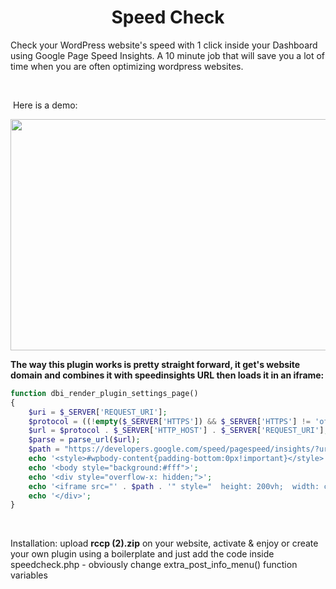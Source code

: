 
<!-- #######  YAY, I AM THE SOURCE EDITOR! #########-->
<h1 style="text-align: center;">Speed Check</h1>
<p>Check your WordPress website's speed with 1 click inside your Dashboard using Google Page Speed Insights. A 10 minute job that will save you a lot of time when you are often optimizing wordpress websites.</p>
<p>&nbsp;</p>
<p>&nbsp;Here is a demo:</p>
<p><a href="https://camo.githubusercontent.com/d91ccc41bbdafeebab59a00e7fdc97f42704d74c/68747470733a2f2f72617a76616e63696c696265616e752e636f6d2f64656d6f2e676966" target="_blank" rel="noopener noreferrer"><img src="https://camo.githubusercontent.com/d91ccc41bbdafeebab59a00e7fdc97f42704d74c/68747470733a2f2f72617a76616e63696c696265616e752e636f6d2f64656d6f2e676966" width="600" height="370" data-canonical-src="https://razvancilibeanu.com/demo.gif" /></a></p>
<p><strong>The way this plugin works is pretty straight forward, it get's website domain and combines it with speedinsights URL then loads it in an iframe:</strong></p>

```php
function dbi_render_plugin_settings_page()
{
    $uri = $_SERVER['REQUEST_URI'];
    $protocol = ((!empty($_SERVER['HTTPS']) && $_SERVER['HTTPS'] != 'off') || $_SERVER['SERVER_PORT'] == 443) ? "https://" : "http://";
    $url = $protocol . $_SERVER['HTTP_HOST'] . $_SERVER['REQUEST_URI'];
    $parse = parse_url($url);
    $path = "https://developers.google.com/speed/pagespeed/insights/?url=" . $parse['host'];
    echo '<style>#wpbody-content{padding-bottom:0px!important}</style>';
    echo '<body style="background:#fff">';
    echo '<div style="overflow-x: hidden;">';
    echo '<iframe src="' . $path . '" style="  height: 200vh;  width: calc(100% + 18px);  border:none; margin:0; padding:0; overflow:hidden; z-index:999999;"></iframe>;';
    echo '</div>';
}

```

<p>&nbsp;</p>
<p>Installation: upload <strong>rccp (2).zip</strong> on your website, activate &amp; enjoy or create your own plugin using a boilerplate and just add the code inside speedcheck.php - obviously change extra_post_info_menu() function variables</p>
